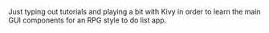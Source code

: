 Just typing out tutorials and playing a bit with Kivy in order to learn the main GUI components for an RPG style to do list app.
